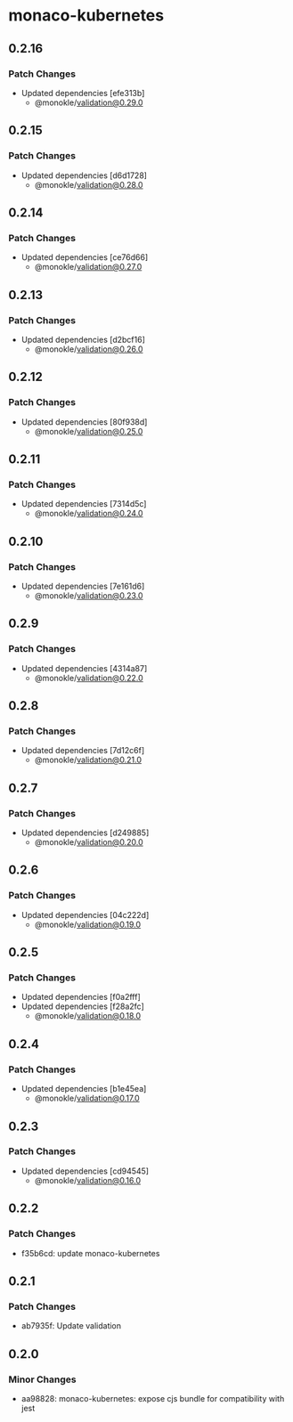 # monaco-kubernetes

## 0.2.16

### Patch Changes

- Updated dependencies [efe313b]
  - @monokle/validation@0.29.0

## 0.2.15

### Patch Changes

- Updated dependencies [d6d1728]
  - @monokle/validation@0.28.0

## 0.2.14

### Patch Changes

- Updated dependencies [ce76d66]
  - @monokle/validation@0.27.0

## 0.2.13

### Patch Changes

- Updated dependencies [d2bcf16]
  - @monokle/validation@0.26.0

## 0.2.12

### Patch Changes

- Updated dependencies [80f938d]
  - @monokle/validation@0.25.0

## 0.2.11

### Patch Changes

- Updated dependencies [7314d5c]
  - @monokle/validation@0.24.0

## 0.2.10

### Patch Changes

- Updated dependencies [7e161d6]
  - @monokle/validation@0.23.0

## 0.2.9

### Patch Changes

- Updated dependencies [4314a87]
  - @monokle/validation@0.22.0

## 0.2.8

### Patch Changes

- Updated dependencies [7d12c6f]
  - @monokle/validation@0.21.0

## 0.2.7

### Patch Changes

- Updated dependencies [d249885]
  - @monokle/validation@0.20.0

## 0.2.6

### Patch Changes

- Updated dependencies [04c222d]
  - @monokle/validation@0.19.0

## 0.2.5

### Patch Changes

- Updated dependencies [f0a2fff]
- Updated dependencies [f28a2fc]
  - @monokle/validation@0.18.0

## 0.2.4

### Patch Changes

- Updated dependencies [b1e45ea]
  - @monokle/validation@0.17.0

## 0.2.3

### Patch Changes

- Updated dependencies [cd94545]
  - @monokle/validation@0.16.0

## 0.2.2

### Patch Changes

- f35b6cd: update monaco-kubernetes

## 0.2.1

### Patch Changes

- ab7935f: Update validation

## 0.2.0

### Minor Changes

- aa98828: monaco-kubernetes: expose cjs bundle for compatibility with jest
